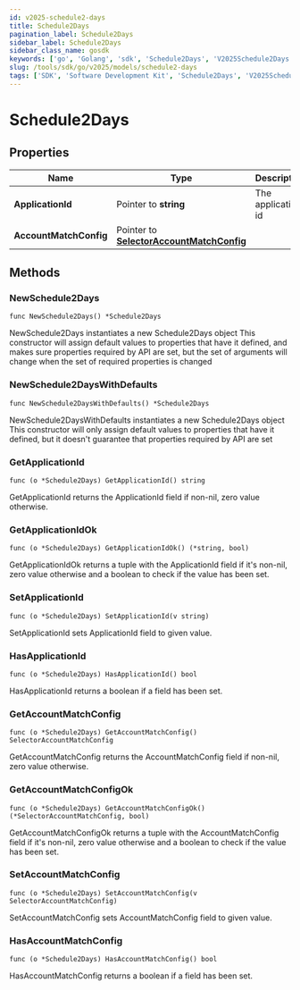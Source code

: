 ```yaml
---
id: v2025-schedule2-days
title: Schedule2Days
pagination_label: Schedule2Days
sidebar_label: Schedule2Days
sidebar_class_name: gosdk
keywords: ['go', 'Golang', 'sdk', 'Schedule2Days', 'V2025Schedule2Days'] 
slug: /tools/sdk/go/v2025/models/schedule2-days
tags: ['SDK', 'Software Development Kit', 'Schedule2Days', 'V2025Schedule2Days']
---
```


# Schedule2Days

## Properties

Name | Type | Description | Notes
------------ | ------------- | ------------- | -------------
**ApplicationId** | Pointer to **string** | The application id | [optional] 
**AccountMatchConfig** | Pointer to [**SelectorAccountMatchConfig**](selector-account-match-config) |  | [optional] 

## Methods

### NewSchedule2Days

`func NewSchedule2Days() *Schedule2Days`

NewSchedule2Days instantiates a new Schedule2Days object
This constructor will assign default values to properties that have it defined,
and makes sure properties required by API are set, but the set of arguments
will change when the set of required properties is changed

### NewSchedule2DaysWithDefaults

`func NewSchedule2DaysWithDefaults() *Schedule2Days`

NewSchedule2DaysWithDefaults instantiates a new Schedule2Days object
This constructor will only assign default values to properties that have it defined,
but it doesn't guarantee that properties required by API are set

### GetApplicationId

`func (o *Schedule2Days) GetApplicationId() string`

GetApplicationId returns the ApplicationId field if non-nil, zero value otherwise.

### GetApplicationIdOk

`func (o *Schedule2Days) GetApplicationIdOk() (*string, bool)`

GetApplicationIdOk returns a tuple with the ApplicationId field if it's non-nil, zero value otherwise
and a boolean to check if the value has been set.

### SetApplicationId

`func (o *Schedule2Days) SetApplicationId(v string)`

SetApplicationId sets ApplicationId field to given value.

### HasApplicationId

`func (o *Schedule2Days) HasApplicationId() bool`

HasApplicationId returns a boolean if a field has been set.

### GetAccountMatchConfig

`func (o *Schedule2Days) GetAccountMatchConfig() SelectorAccountMatchConfig`

GetAccountMatchConfig returns the AccountMatchConfig field if non-nil, zero value otherwise.

### GetAccountMatchConfigOk

`func (o *Schedule2Days) GetAccountMatchConfigOk() (*SelectorAccountMatchConfig, bool)`

GetAccountMatchConfigOk returns a tuple with the AccountMatchConfig field if it's non-nil, zero value otherwise
and a boolean to check if the value has been set.

### SetAccountMatchConfig

`func (o *Schedule2Days) SetAccountMatchConfig(v SelectorAccountMatchConfig)`

SetAccountMatchConfig sets AccountMatchConfig field to given value.

### HasAccountMatchConfig

`func (o *Schedule2Days) HasAccountMatchConfig() bool`

HasAccountMatchConfig returns a boolean if a field has been set.


